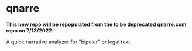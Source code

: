 # qnarre

**This new repo will be repopulated from the to be deprecated qnarre.com repo on 7/13/2022.**

A quick narrative analyzer for "bipolar" or legal text.
